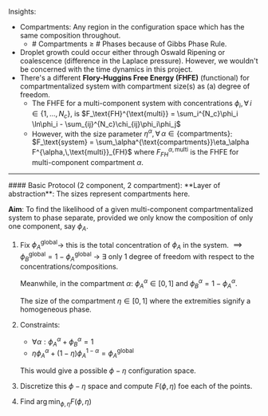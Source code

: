 Insights:

- Compartments: Any region in the configuration space which has the same composition throughout.
	- \# Compartments $\geq$  \# Phases because of Gibbs Phase Rule.
- Droplet growth could occur either through Oswald Ripening or coalescence (difference in the Laplace pressure). However, we wouldn't be concerned with the time dynamics in this project.
- There's a different **Flory-Huggins Free Energy (FHFE)** (functional) for compartmentalized system with compartment size(s) as (a) degree of freedom.
	- The FHFE for a multi-component system with concentrations $\phi_i, \, \forall\, i\, \in \{1, \dots, N_c\},$ is $F_\text{FH}^{\text{multi}} = \sum_i^{N_c}\phi_i \ln\phi_i - \sum_{ij}^{N_c}\chi_{ij}\phi_i\phi_j$    
	- However, with the size parameter $\eta^\alpha,\, \forall \,\alpha \in \{\text{compartments}\}$:
	  $F_\text{system} = \sum_\alpha^{\text{compartments}}\eta_\alpha F^{\alpha,\,\text{multi}}_{FH}$
	  where $F^{\alpha,\,\text{multi}}_{FH}$ is the FHFE for multi-component compartment $\alpha$.

<hr>
#### Basic Protocol (2 component, 2 compartment):
**Layer of abstraction**: The sizes represent compartments here.

**Aim**: To find the likelihood of a given multi-component compartmentalized system to phase separate, provided we only know the composition of only one component, say $\phi_A$.
1. Fix $\phi_A^{\text{global}}$-> this is the total concentration of $\phi_A$ in the system.
   $\implies \phi_B^{\text{global}} = 1 - \phi_A^{\text{global}}$ -> $\exists$ only 1 degree of freedom with respect to the concentrations/compositions.
   
   Meanwhile, in the compartment $\alpha$:
   $\phi_A^\alpha \in [0, 1]$ and $\phi_B^\alpha = 1 - \phi_A^{\alpha}$.  
   
   The size of the compartment $\eta \in [0, 1]$ where the extremities signify a homogeneous phase.

2. Constraints:
	- $\forall \alpha: \phi_A^{\alpha} + \phi_B^{\alpha} = 1$
	- $\eta \phi_A^{\alpha} + (1-\eta)\phi_A^{1-\alpha} = \phi_A^{\text{global}}$
	  
	This would give a possible $\phi-\eta$ configuration space.
	
3. Discretize this $\phi-\eta$ space and compute $F(\phi, \eta)$ foe each of the points.
4. Find $\arg \min_{\phi, \eta} F(\phi, \eta)$

